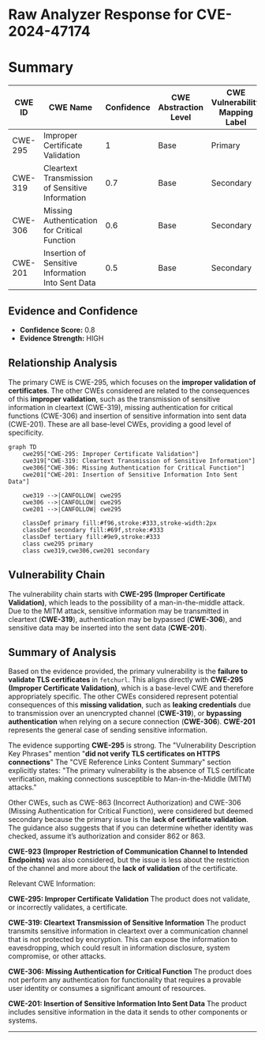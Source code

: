 # Raw Analyzer Response for CVE-2024-47174

# Summary

| CWE ID   | CWE Name                                                                          | Confidence | CWE Abstraction Level | CWE Vulnerability Mapping Label | CWE-Vulnerability Mapping Notes |
| -------- | --------------------------------------------------------------------------------- | ---------- | --------------------- | ------------------------------- | ------------------------------- |
| CWE-295  | Improper Certificate Validation                                                   | 1          | Base                  | Primary                         | Allowed                         |
| CWE-319  | Cleartext Transmission of Sensitive Information                                   | 0.7        | Base                  | Secondary                       | Allowed                         |
| CWE-306 | Missing Authentication for Critical Function                                    | 0.6        | Base                  | Secondary                       | Allowed                         |
| CWE-201  | Insertion of Sensitive Information Into Sent Data                                   | 0.5        | Base                  | Secondary                       | Allowed                         |

## Evidence and Confidence

*   **Confidence Score:** 0.8
*   **Evidence Strength:** HIGH

## Relationship Analysis

The primary CWE is CWE-295, which focuses on the **improper validation of certificates**. The other CWEs considered are related to the consequences of this **improper validation**, such as the transmission of sensitive information in cleartext (CWE-319), missing authentication for critical functions (CWE-306) and insertion of sensitive information into sent data (CWE-201). These are all base-level CWEs, providing a good level of specificity.

```mermaid
graph TD
    cwe295["CWE-295: Improper Certificate Validation"]
    cwe319["CWE-319: Cleartext Transmission of Sensitive Information"]
    cwe306["CWE-306: Missing Authentication for Critical Function"]
    cwe201["CWE-201: Insertion of Sensitive Information Into Sent Data"]
    
    cwe319 -->|CANFOLLOW| cwe295
    cwe306 -->|CANFOLLOW| cwe295
    cwe201 -->|CANFOLLOW| cwe295
    
    classDef primary fill:#f96,stroke:#333,stroke-width:2px
    classDef secondary fill:#69f,stroke:#333
    classDef tertiary fill:#9e9,stroke:#333
    class cwe295 primary
    class cwe319,cwe306,cwe201 secondary
```

## Vulnerability Chain

The vulnerability chain starts with **CWE-295 (Improper Certificate Validation)**, which leads to the possibility of a man-in-the-middle attack. Due to the MITM attack, sensitive information may be transmitted in cleartext (**CWE-319**), authentication may be bypassed (**CWE-306**), and sensitive data may be inserted into the sent data (**CWE-201**).

## Summary of Analysis

Based on the evidence provided, the primary vulnerability is the **failure to validate TLS certificates** in `fetchurl`. This aligns directly with **CWE-295 (Improper Certificate Validation)**, which is a base-level CWE and therefore appropriately specific. The other CWEs considered represent potential consequences of this **missing validation**, such as **leaking credentials** due to transmission over an unencrypted channel (**CWE-319**), or **bypassing authentication** when relying on a secure connection (**CWE-306**). **CWE-201** represents the general case of sending sensitive information.

The evidence supporting **CWE-295** is strong. The "Vulnerability Description Key Phrases" mention "**did not verify TLS certificates on HTTPS connections**" The "CVE Reference Links Content Summary" section explicitly states: "The primary vulnerability is the absence of TLS certificate verification, making connections susceptible to Man-in-the-Middle (MITM) attacks."

Other CWEs, such as CWE-863 (Incorrect Authorization) and CWE-306 (Missing Authentication for Critical Function), were considered but deemed secondary because the primary issue is the **lack of certificate validation**. The guidance also suggests that if you can determine whether identity was checked, assume it’s authorization and consider 862 or 863.

**CWE-923 (Improper Restriction of Communication Channel to Intended Endpoints)** was also considered, but the issue is less about the restriction of the channel and more about the **lack of validation** of the certificate.

Relevant CWE Information:

**CWE-295: Improper Certificate Validation**
The product does not validate, or incorrectly validates, a certificate.

**CWE-319: Cleartext Transmission of Sensitive Information**
The product transmits sensitive information in cleartext over a communication channel that is not protected by encryption. This can expose the information to eavesdropping, which could result in information disclosure, system compromise, or other attacks.

**CWE-306: Missing Authentication for Critical Function**
The product does not perform any authentication for functionality that requires a provable user identity or consumes a significant amount of resources.

**CWE-201: Insertion of Sensitive Information Into Sent Data**
The product includes sensitive information in the data it sends to other components or systems.

---